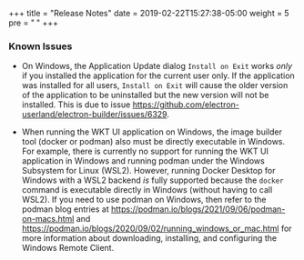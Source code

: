 +++
title = "Release Notes"
date = 2019-02-22T15:27:38-05:00
weight = 5
pre = "<b> </b>"
+++

### Known Issues

- On Windows, the Application Update dialog `Install on Exit` works _only_ if you installed the application for the current user only.  If the application was installed for all users, `Install on Exit` will cause the older version of the application to be uninstalled but the new version will not be installed.  This is due to issue https://github.com/electron-userland/electron-builder/issues/6329.

- When running the WKT UI application on Windows, the image builder tool (docker or podman) also must be directly executable in Windows.  For example, there is currently no support for running the WKT UI application in Windows and running podman under the Windows Subsystem for Linux (WSL2).  However, running Docker Desktop for Windows with a WSL2 backend _is_ fully supported because the `docker` command is executable directly in Windows (without having to call WSL2). If you need to use podman on Windows, then refer to the podman blog entries at https://podman.io/blogs/2021/09/06/podman-on-macs.html and https://podman.io/blogs/2020/09/02/running_windows_or_mac.html for more information about downloading, installing, and configuring the Windows Remote Client.
